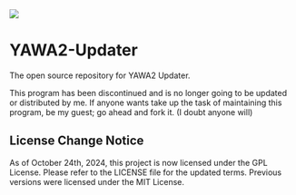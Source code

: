 <img src="https://img.shields.io/badge/license-GPL-green">

# YAWA2-Updater
The open source repository for YAWA2 Updater.

This program has been discontinued and is no longer going to be updated or distributed by me. If anyone wants take up the task of maintaining this program, be my guest; go ahead and fork it. (I doubt anyone will)

## License Change Notice
As of October 24th, 2024, this project is now licensed under the GPL License. 
Please refer to the LICENSE file for the updated terms. Previous versions were licensed under the MIT License.
